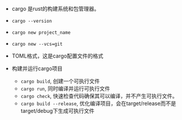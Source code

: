 - cargo 是rust的构建系统和包管理器。

- `cargo --version`

- `cargo new project_name`

- `cargo new --vcs=git`

- TOML格式，这是cargo配置文件的格式

- 构建并运行cargo项目
  - `cargo build`, 创建一个可执行文件
  - `cargo run`, 同时编译并运行可执行文件
  - `cargo check`, 快速检查代码确保其可以编译，并不产生可执行文件。
  - `cargo build --release`, 优化编译项目，会在target/release而不是target/debug下生成可执行文件
